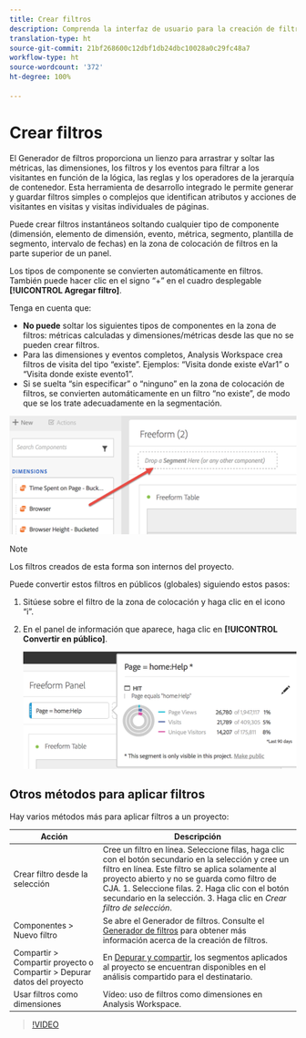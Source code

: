 ```yaml
---
title: Crear filtros
description: Comprenda la interfaz de usuario para la creación de filtros.
translation-type: ht
source-git-commit: 21bf268600c12dbf1db24dbc10028a0c29fc48a7
workflow-type: ht
source-wordcount: '372'
ht-degree: 100%

---
```



# Crear filtros

El Generador de filtros proporciona un lienzo para arrastrar y soltar las métricas, las dimensiones, los filtros y los eventos para filtrar a los visitantes en función de la lógica, las reglas y los operadores de la jerarquía de contenedor. Esta herramienta de desarrollo integrado le permite generar y guardar filtros simples o complejos que identifican atributos y acciones de visitantes en visitas y visitas individuales de páginas.

Puede crear filtros instantáneos soltando cualquier tipo de componente (dimensión, elemento de dimensión, evento, métrica, segmento, plantilla de segmento, intervalo de fechas) en la zona de colocación de filtros en la parte superior de un panel.

Los tipos de componente se convierten automáticamente en filtros. También puede hacer clic en el signo “+” en el cuadro desplegable **[!UICONTROL Agregar filtro]**.

Tenga en cuenta que:

* **No puede** soltar los siguientes tipos de componentes en la zona de filtros: métricas calculadas y dimensiones/métricas desde las que no se pueden crear filtros.
* Para las dimensiones y eventos completos, Analysis Workspace crea filtros de visita del tipo “existe”. Ejemplos: “Visita donde existe eVar1” o “Visita donde existe evento1”.
* Si se suelta “sin especificar” o “ninguno” en la zona de colocación de filtros, se convierten automáticamente en un filtro “no existe”, de modo que se los trate adecuadamente en la segmentación.

![](assets/segment-dropzone.png)

>[!NOTE]
>
>Los filtros creados de esta forma son internos del proyecto.

Puede convertir estos filtros en públicos (globales) siguiendo estos pasos:

1. Sitúese sobre el filtro de la zona de colocación y haga clic en el icono “i”.
1. En el panel de información que aparece, haga clic en **[!UICONTROL Convertir en público]**.

   ![](assets/segment-info.png)

## Otros métodos para aplicar filtros

Hay varios métodos más para aplicar filtros a un proyecto:

| Acción | Descripción |
|--- |--- |
| Crear filtro desde la selección | Cree un filtro en línea. Seleccione filas, haga clic con el botón secundario en la selección y cree un filtro en línea. Este filtro se aplica solamente al proyecto abierto y no se guarda como filtro de CJA. 1. Seleccione filas.  2. Haga clic con el botón secundario en la selección.  3. Haga clic en *Crear filtro de selección*. |
| Componentes > Nuevo filtro | Se abre el Generador de filtros. Consulte el [Generador de filtros](https://docs.adobe.com/content/help/es-ES/analytics/components/segmentation/segmentation-workflow/seg-build.html) para obtener más información acerca de la creación de filtros. |
| Compartir > Compartir proyecto o Compartir > Depurar datos del proyecto | En [Depurar y compartir](https://docs.adobe.com/content/help/es-ES/analytics/analyze/analysis-workspace/curate-share/curate.html#concept_4A9726927E7C44AFA260E2BB2721AFC6), los segmentos aplicados al proyecto se encuentran disponibles en el análisis compartido para el destinatario. |
| Usar filtros como dimensiones | Vídeo: uso de filtros como dimensiones en Analysis Workspace. |

>[!VIDEO](https://video.tv.adobe.com/v/23974?captions=spa)
